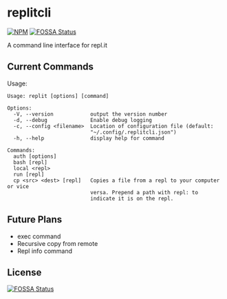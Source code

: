 # replitcli

[![NPM](https://nodei.co/npm/replit.png)](https://nodei.co/npm/replit/)
[![FOSSA Status](https://app.fossa.com/api/projects/git%2Bgithub.com%2FScoder12%2Freplitcli.svg?type=shield)](https://app.fossa.com/projects/git%2Bgithub.com%2FScoder12%2Freplitcli?ref=badge_shield)

A command line interface for repl.it

## Current Commands

Usage:

```
Usage: replit [options] [command]

Options:
  -V, --version            output the version number
  -d, --debug              Enable debug logging
  -c, --config <filename>  Location of configuration file (default:
                           "~/.config/.replitcli.json")
  -h, --help               display help for command

Commands:
  auth [options]
  bash [repl]
  local <repl>
  run [repl]
  cp <src> <dest> [repl]   Copies a file from a repl to your computer or vice
                           versa. Prepend a path with repl: to
                           indicate it is on the repl.
```

## Future Plans

- exec command
- Recursive copy from remote
- Repl info command

## License

[![FOSSA Status](https://app.fossa.com/api/projects/git%2Bgithub.com%2FScoder12%2Freplitcli.svg?type=large)](https://app.fossa.com/projects/git%2Bgithub.com%2FScoder12%2Freplitcli?ref=badge_large)
